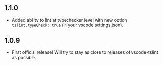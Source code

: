 ## 1.1.0
- Added ability to lint at typechecker level with new option `tslint.typeCheck: true` (in your vscode settings.json).

## 1.0.9
- First official release! Will try to stay as close to releases of vscode-tslint as possible.
